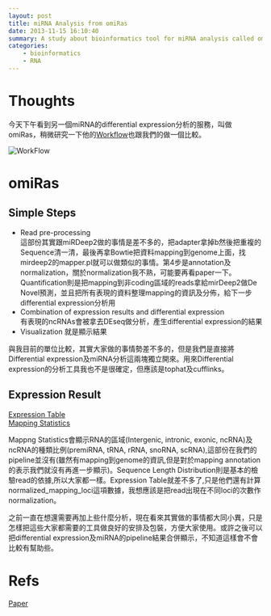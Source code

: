 ```yaml
---
layout: post
title: miRNA Analysis from omiRas
date: 2013-11-15 16:10:40
summary: A study about bioinformatics tool for miRNA analysis called omiRas.
categories:
	- bioinformatics
	- RNA
---
```

# Thoughts

今天下午看到另一個miRNA的differential expression分析的服務，叫做omiRas，稍微研究一下他的[Workflow](http://tools.genxpro.net/omiras/)也跟我們的做一個比較。  

![WorkFlow](http://i.imgur.com/TdW5zrt.png)

# omiRas
## Simple Steps

- Read pre-processing  
	這部份其實跟miRDeep2做的事情是差不多的，把adapter拿掉b然後把重複的Sequence清一清，最後再拿Bowtie把資料mapping到genome上面，找mirdeep2的mapper.pl就可以做類似的事情。第4步是annotation及normalization，關於normalization我不熟，可能要再看paper一下。Quantification則是把mapping到非coding區域的reads拿給mirDeep2做De Novel預測，並且把所有表現的資料整理mapping的資訊及分佈，給下一步differential expression分析用  
- Combination of expression results and differential expression  
	有表現的ncRNAs會被拿去DEseq做分析，產生differential expression的結果  
- Visualization
	就是顯示結果

與我目前的單位比較，其實大家做的事情勢差不多的，但是我們是直接將Differential expression及miRNA分析這兩塊獨立開來。用來Differential expression的分析工具我也不是很確定，但應該是tophat及cufflinks。

## Expression Result  
[Expression Table](http://tools.genxpro.net/omiras/0be30597ffef/results/expression/a/Wt_r1_fastq/)  
[Mapping Statistics](http://tools.genxpro.net/omiras/0be30597ffef/results/plots/a/Wt_r1_fastq/)  

Mappng Statistics會顯示RNA的區域(Intergenic, intronic, exonic, ncRNA)及ncRNA的種類比例(premiRNA, tRNA, rRNA, snoRNA, scRNA),這部份在我們的pipeline並沒有(雖然有mapping到genome的資訊,但是對於mapping annotation的表示我們就沒有再進一步顯示)。Sequence Length Distribution則是基本的檢驗read的依據,所以大家都一樣。Expression Table就差不多了,只是他們還有計算normalized_mapping_loci這項數據，我想應該是把read出現在不同loci的次數作normalization。

之前一直在想還需要再加上些什麼分析，現在看來其實做的事情都大同小異，只是怎樣把這些大家都需要的工具做良好的安排及包裝，方便大家使用。或許之後可以把differential expression及miRNA的pipeline結果合併顯示，不知道這樣會不會比較有幫助些。

# Refs
[Paper](http://bioinformatics.oxfordjournals.org/content/early/2013/08/23/bioinformatics.btt457.abstract)
